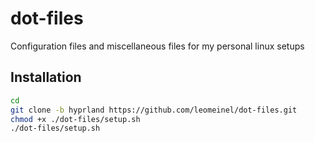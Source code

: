 # dot-files

Configuration files and miscellaneous files for my personal linux setups

## Installation

```sh
cd
git clone -b hyprland https://github.com/leomeinel/dot-files.git
chmod +x ./dot-files/setup.sh
./dot-files/setup.sh
```
